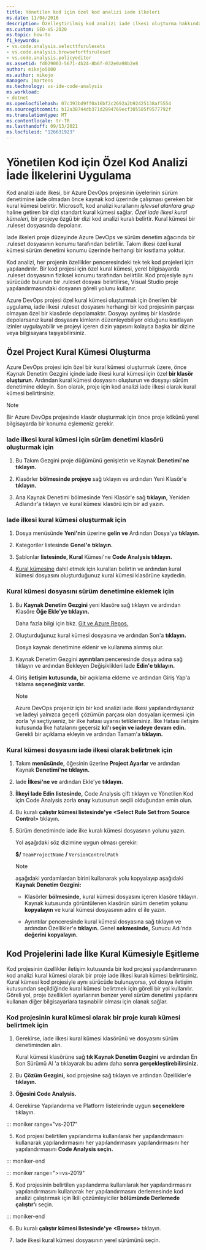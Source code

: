 ```yaml
---
title: Yönetilen kod için özel kod analizi iade ilkeleri
ms.date: 11/04/2016
description: Özelleştirilmiş kod analizi iade ilkesi oluşturma hakkında bilgi edinebilirsiniz. Yönetilen kodun bir Visual Studio ilkesine uygun olduğundan emin Azure DevOps bakın.
ms.custom: SEO-VS-2020
ms.topic: how-to
f1_keywords:
- vs.code.analysis.selecttfsrulesets
- vs.code.analysis.browsefortfsruleset
- vs.code.analysis.policyeditor
ms.assetid: fd029003-5671-4b24-8b6f-032e0a98b2e8
author: mikejo5000
ms.author: mikejo
manager: jmartens
ms.technology: vs-ide-code-analysis
ms.workload:
- dotnet
ms.openlocfilehash: 07c393bd9ff0a16bf2c2692a2b92425138af5554
ms.sourcegitcommit: b12a38744db371d2894769ecf305585f9577792f
ms.translationtype: MT
ms.contentlocale: tr-TR
ms.lasthandoff: 09/13/2021
ms.locfileid: "126631923"
---
```

# <a name="implement-custom-code-analysis-check-in-policies-for-managed-code"></a>Yönetilen Kod için Özel Kod Analizi İade İlkelerini Uygulama

Kod analizi iade ilkesi, bir Azure DevOps projesinin üyelerinin sürüm denetimine iade olmadan önce kaynak kod üzerinde çalışması gereken bir kural kümesi belirtir. Microsoft, kod analizi kurallarını *işlevsel alanlara grup* haline getiren bir dizi standart kural kümesi sağlar. *Özel iade ilkesi kural kümeleri,* bir projeye özgü bir dizi kod analizi kuralı belirtir. Kural kümesi bir .ruleset dosyasında depolanır.

Iade ilkeleri proje düzeyinde Azure DevOps ve sürüm denetim ağacında bir .ruleset dosyasının konumu tarafından belirtilir. Takım ilkesi özel kural kümesi sürüm denetimi konumu üzerinde herhangi bir kısıtlama yoktur.

Kod analizi, her projenin özellikler penceresindeki tek tek kod projeleri için yapılandırılır. Bir kod projesi için özel kural kümesi, yerel bilgisayarda .ruleset dosyasının fiziksel konumu tarafından belirtilir. Kod projesiyle aynı sürücüde bulunan bir .ruleset dosyası belirtilirse, Visual Studio proje yapılandırmasındaki dosyanın göreli yolunu kullanır.

Azure DevOps projesi özel kural kümesi oluşturmak için önerilen bir uygulama, iade ilkesi .ruleset dosyasını herhangi bir kod projesinin parçası olmayan özel bir klasörde depolamaktır. Dosyayı ayrılmış bir klasörde depolarsanız kural dosyasını kimlerin düzenleyebiliyor olduğunu kısıtlayan izinler uygulayabilir ve projeyi içeren dizin yapısını kolayca başka bir dizine veya bilgisayara taşıyabilirsiniz.

## <a name="create-the-project-custom-check-in-rule-set"></a>Özel Project Kural Kümesi Oluşturma

Azure DevOps projesi için özel bir kural kümesi oluşturmak üzere, önce Kaynak Denetim Gezgini içinde iade ilkesi kural kümesi için özel **bir klasör oluşturun.** Ardından kural kümesi dosyasını oluşturun ve dosyayı sürüm denetimine ekleyin. Son olarak, proje için kod analizi iade ilkesi olarak kural kümesi belirtirsiniz.

> [!NOTE]
> Bir Azure DevOps projesinde klasör oluşturmak için önce proje kökünü yerel bilgisayarda bir konuma eşlemeniz gerekir.

### <a name="to-create-the-version-control-folder-for-the-check-in-policy-rule-set"></a>Iade ilkesi kural kümesi için sürüm denetimi klasörü oluşturmak için

1. Bu Takım Gezgini proje düğümünü genişletin ve Kaynak **Denetimi'ne tıklayın.**

2. Klasörler **bölmesinde projeye** sağ tıklayın ve ardından Yeni Klasör'e **tıklayın.**

3. Ana Kaynak Denetimi bölmesinde Yeni Klasör'e sağ **tıklayın,** Yeniden Adlandır'a tıklayın ve kural kümesi klasörü için bir ad yazın.

### <a name="to-create-the-check-in-policy-rule-set"></a>Iade ilkesi kural kümesi oluşturmak için

1. Dosya menüsünde **Yeni'nin** üzerine **gelin ve** Ardından Dosya'ya **tıklayın.**

2. Kategoriler listesinde **Genel'e** **tıklayın.**

3. Şablonlar **listesinde, Kural** Kümesi'ne **Code Analysis tıklayın.**

4. [Kural kümesine](../code-quality/how-to-create-a-custom-rule-set.md) dahil etmek için kuralları belirtin ve ardından kural kümesi dosyasını oluşturduğunuz kural kümesi klasörüne kaydedin.

### <a name="to-add-the-rule-set-file-to-version-control"></a>Kural kümesi dosyasını sürüm denetimine eklemek için

1. Bu **Kaynak Denetim Gezgini** yeni klasöre sağ tıklayın ve ardından Klasöre **Öğe Ekle'ye tıklayın.**

     Daha fazla bilgi için bkz. [Git ve Azure Repos.](/azure/devops/repos/git/overview?view=vsts&preserve-view=true)

2. Oluşturduğunuz kural kümesi dosyasına ve ardından Son'a **tıklayın.**

     Dosya kaynak denetimine eklenir ve kullanıma alınmış olur.

3. Kaynak Denetim Gezgini **ayrıntıları** penceresinde dosya adına sağ tıklayın ve ardından Bekleyen Değişiklikleri Iade **Edin'e tıklayın.**

4. Giriş **iletişim kutusunda,** bir açıklama ekleme ve ardından Giriş Yap'a tıklama **seçeneğiniz vardır.**

    > [!NOTE]
    > Azure DevOps projeniz için bir kod analizi iade ilkesi yapılandırdıysanız ve Iadeyi yalnızca geçerli çözümün parçası olan dosyaları içermesi için zorla 'yi seçtiyseniz, bir ilke hatası uyarısı tetiklersiniz. İlke Hatası iletişim kutusunda İlke hatalarını geçersiz **kıl'ı seçin ve iadeye devam edin.** Gerekli bir açıklama ekleyin ve ardından Tamam'a **tıklayın.**

### <a name="to-specify-the-rule-set-file-as-the-check-in-policy"></a>Kural kümesi dosyasını iade ilkesi olarak belirtmek için

1. Takım **menüsünde,** öğesinin üzerine **Project Ayarlar** ve ardından Kaynak **Denetimi'ne tıklayın.**

2. Iade **İlkesi'ne ve** ardından Ekle'ye **tıklayın.**

3. **İlkeyi Iade Edin listesinde,** Code Analysis çift tıklayın ve Yönetilen Kod için Code Analysis zorla **onay** kutusunun seçili olduğundan emin olun.

4. Bu kuralı **çalıştır kümesi listesinde'ye** **\<Select Rule Set from Source Control>** tıklayın.

5. Sürüm denetiminde iade ilke kuralı kümesi dosyasının yolunu yazın.

     Yol aşağıdaki söz dizimine uygun olması gerekir:

     **$/** `TeamProjectName` **/** `VersionControlPath`

    > [!NOTE]
    > aşağıdaki yordamlardan birini kullanarak yolu kopyalayıp aşağıdaki **Kaynak Denetim Gezgini:**

    - Klasörler **bölmesinde,** kural kümesi dosyasını içeren klasöre tıklayın. Kaynak kutusunda görüntülenen klasörün sürüm denetim yolunu **kopyalayın** ve kural kümesi dosyasının adını el ile yazın.

    - Ayrıntılar penceresinde kural kümesi dosyasına sağ tıklayın ve ardından Özellikler'e **tıklayın.** Genel **sekmesinde,** Sunucu Adı'nda **değerini kopyalayın.**

## <a name="synchronize-code-projects-to-the-check-in-policy-rule-set"></a>Kod Projelerini Iade İlke Kural Kümesiyle Eşitleme

Kod projesinin özellikler iletişim kutusunda bir kod projesi yapılandırmasının kod analizi kural kümesi olarak bir proje iade ilkesi kuralı kümesi belirtirsiniz. Kural kümesi kod projesiyle aynı sürücüde bulunuyorsa, yol dosya iletişim kutusundan seçildiğinde kural kümesi belirtmek için göreli bir yol kullanılır. Göreli yol, proje özellikleri ayarlarının benzer yerel sürüm denetimi yapılarını kullanan diğer bilgisayarlara taşınabilir olması için olanak sağlar.

### <a name="to-specify-a-project-rule-set-as-the-rule-set-of-a-code-project"></a>Kod projesinin kural kümesi olarak bir proje kuralı kümesi belirtmek için

1. Gerekirse, iade ilkesi kural kümesi klasörünü ve dosyasını sürüm denetiminden alın.

   Kural kümesi klasörüne sağ **tık Kaynak Denetim Gezgini** ve ardından En Son Sürümü Al 'a tıklayarak bu adımı daha **sonra gerçekleştirebilirsiniz.**

2. Bu **Çözüm Gezgini,** kod projesine sağ tıklayın ve ardından Özellikler'e **tıklayın.**

3. **Öğesini Code Analysis.**

4. Gerekirse Yapılandırma ve Platform listelerinde uygun **seçeneklere** tıklayın. 

::: moniker range="vs-2017"

5. Kod projesi belirtilen yapılandırma kullanılarak her yapılandırmasını kullanarak yapılandırmasını her yapılandırmasını yapılandırmasını her yapılandırmasını **Code Analysis seçin.**

::: moniker-end

::: moniker range=">=vs-2019"

5. Kod projesinin belirtilen yapılandırma kullanılarak her yapılandırmasını yapılandırmasını  kullanarak her yapılandırmasını derlemesinde kod analizi çalıştırmak için İkili çözümleyiciler **bölümünde Derlemede çalıştır'ı** seçin.

::: moniker-end

6. Bu kuralı **çalıştır kümesi listesinde'ye** **\<Browse>** tıklayın.

8. Iade ilkesi kural kümesi dosyasının yerel sürümünü seçin.
